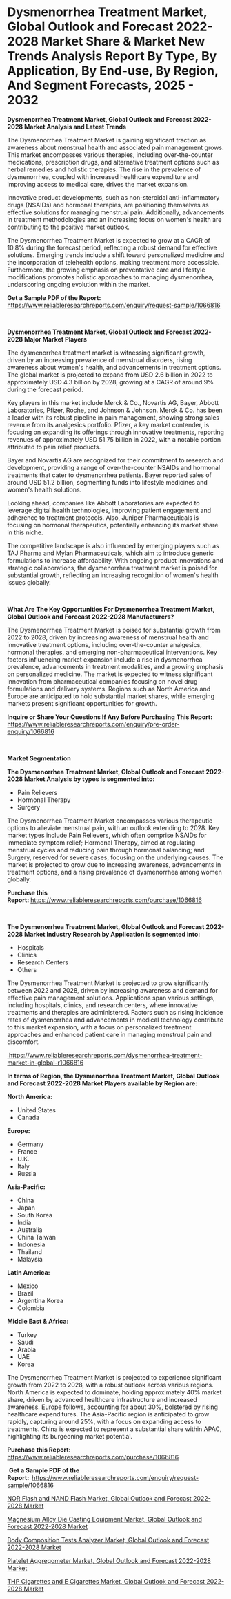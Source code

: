 <p><h1>Dysmenorrhea Treatment Market, Global Outlook and Forecast 2022-2028 Market Share & Market New Trends Analysis Report By Type, By Application, By End-use, By Region, And Segment Forecasts, 2025 - 2032</h1></p><p><strong>Dysmenorrhea Treatment Market, Global Outlook and Forecast 2022-2028 Market Analysis and Latest Trends</strong></p>
<p><p>The Dysmenorrhea Treatment Market is gaining significant traction as awareness about menstrual health and associated pain management grows. This market encompasses various therapies, including over-the-counter medications, prescription drugs, and alternative treatment options such as herbal remedies and holistic therapies. The rise in the prevalence of dysmenorrhea, coupled with increased healthcare expenditure and improving access to medical care, drives the market expansion. </p><p>Innovative product developments, such as non-steroidal anti-inflammatory drugs (NSAIDs) and hormonal therapies, are positioning themselves as effective solutions for managing menstrual pain. Additionally, advancements in treatment methodologies and an increasing focus on women's health are contributing to the positive market outlook.</p><p>The Dysmenorrhea Treatment Market is expected to grow at a CAGR of 10.8% during the forecast period, reflecting a robust demand for effective solutions. Emerging trends include a shift toward personalized medicine and the incorporation of telehealth options, making treatment more accessible. Furthermore, the growing emphasis on preventative care and lifestyle modifications promotes holistic approaches to managing dysmenorrhea, underscoring ongoing evolution within the market.</p></p>
<p><strong>Get a Sample PDF of the Report:&nbsp;</strong> <a href="https://www.reliableresearchreports.com/enquiry/request-sample/1066816?utm_campaign=24&utm_medium=2&utm_source=Github&utm_content=ia&utm_term=21032025&utm_id=dysmenorrhea-treatment-market-global-outlook-and-forecast-2022-2028">https://www.reliableresearchreports.com/enquiry/request-sample/1066816</a></p>
<p>&nbsp;</p>
<p><strong>Dysmenorrhea Treatment Market, Global Outlook and Forecast 2022-2028 Major Market Players</strong></p>
<p><p>The dysmenorrhea treatment market is witnessing significant growth, driven by an increasing prevalence of menstrual disorders, rising awareness about women's health, and advancements in treatment options. The global market is projected to expand from USD 2.6 billion in 2022 to approximately USD 4.3 billion by 2028, growing at a CAGR of around 9% during the forecast period.</p><p>Key players in this market include Merck & Co., Novartis AG, Bayer, Abbott Laboratories, Pfizer, Roche, and Johnson & Johnson. Merck & Co. has been a leader with its robust pipeline in pain management, showing strong sales revenue from its analgesics portfolio. Pfizer, a key market contender, is focusing on expanding its offerings through innovative treatments, reporting revenues of approximately USD 51.75 billion in 2022, with a notable portion attributed to pain relief products.</p><p>Bayer and Novartis AG are recognized for their commitment to research and development, providing a range of over-the-counter NSAIDs and hormonal treatments that cater to dysmenorrhea patients. Bayer reported sales of around USD 51.2 billion, segmenting funds into lifestyle medicines and women's health solutions.</p><p>Looking ahead, companies like Abbott Laboratories are expected to leverage digital health technologies, improving patient engagement and adherence to treatment protocols. Also, Juniper Pharmaceuticals is focusing on hormonal therapeutics, potentially enhancing its market share in this niche.</p><p>The competitive landscape is also influenced by emerging players such as TAJ Pharma and Mylan Pharmaceuticals, which aim to introduce generic formulations to increase affordability. With ongoing product innovations and strategic collaborations, the dysmenorrhea treatment market is poised for substantial growth, reflecting an increasing recognition of women's health issues globally.</p></p>
<p>&nbsp;</p>
<p><strong>What Are The Key Opportunities For Dysmenorrhea Treatment Market, Global Outlook and Forecast 2022-2028 Manufacturers?</strong></p>
<p><p>The Dysmenorrhea Treatment Market is poised for substantial growth from 2022 to 2028, driven by increasing awareness of menstrual health and innovative treatment options, including over-the-counter analgesics, hormonal therapies, and emerging non-pharmaceutical interventions. Key factors influencing market expansion include a rise in dysmenorrhea prevalence, advancements in treatment modalities, and a growing emphasis on personalized medicine. The market is expected to witness significant innovation from pharmaceutical companies focusing on novel drug formulations and delivery systems. Regions such as North America and Europe are anticipated to hold substantial market shares, while emerging markets present significant opportunities for growth.</p></p>
<p><strong>Inquire or Share Your Questions If Any Before Purchasing This Report:</strong> <a href="https://www.reliableresearchreports.com/enquiry/pre-order-enquiry/1066816?utm_campaign=24&utm_medium=2&utm_source=Github&utm_content=ia&utm_term=21032025&utm_id=dysmenorrhea-treatment-market-global-outlook-and-forecast-2022-2028">https://www.reliableresearchreports.com/enquiry/pre-order-enquiry/1066816</a></p>
<p>&nbsp;</p>
<p><strong>Market Segmentation</strong></p>
<p><strong>The Dysmenorrhea Treatment Market, Global Outlook and Forecast 2022-2028 Market Analysis by types is segmented into:</strong></p>
<p><ul><li>Pain Relievers</li><li>Hormonal Therapy</li><li>Surgery</li></ul></p>
<p><p>The Dysmenorrhea Treatment Market encompasses various therapeutic options to alleviate menstrual pain, with an outlook extending to 2028. Key market types include Pain Relievers, which often comprise NSAIDs for immediate symptom relief; Hormonal Therapy, aimed at regulating menstrual cycles and reducing pain through hormonal balancing; and Surgery, reserved for severe cases, focusing on the underlying causes. The market is projected to grow due to increasing awareness, advancements in treatment options, and a rising prevalence of dysmenorrhea among women globally.</p></p>
<p><strong>Purchase this Report:&nbsp;</strong><a href="https://www.reliableresearchreports.com/purchase/1066816?utm_campaign=24&utm_medium=2&utm_source=Github&utm_content=ia&utm_term=21032025&utm_id=dysmenorrhea-treatment-market-global-outlook-and-forecast-2022-2028">https://www.reliableresearchreports.com/purchase/1066816</a></p>
<p>&nbsp;</p>
<p><strong>The Dysmenorrhea Treatment Market, Global Outlook and Forecast 2022-2028 Market Industry Research by Application is segmented into:</strong></p>
<p><ul><li>Hospitals</li><li>Clinics</li><li>Research Centers</li><li>Others</li></ul></p>
<p><p>The Dysmenorrhea Treatment Market is projected to grow significantly between 2022 and 2028, driven by increasing awareness and demand for effective pain management solutions. Applications span various settings, including hospitals, clinics, and research centers, where innovative treatments and therapies are administered. Factors such as rising incidence rates of dysmenorrhea and advancements in medical technology contribute to this market expansion, with a focus on personalized treatment approaches and enhanced patient care in managing menstrual pain and discomfort.</p></p>
<p><a href="https://www.reliableresearchreports.com/dysmenorrhea-treatment-market-in-global-r1066816?utm_campaign=24&utm_medium=2&utm_source=Github&utm_content=ia&utm_term=21032025&utm_id=dysmenorrhea-treatment-market-global-outlook-and-forecast-2022-2028">&nbsp;https://www.reliableresearchreports.com/dysmenorrhea-treatment-market-in-global-r1066816</a></p>
<p><strong>In terms of Region, the Dysmenorrhea Treatment Market, Global Outlook and Forecast 2022-2028 Market Players available by Region are:</strong></p>
<p>
    <p> <strong> North America: </strong>
        <ul>
            <li>United States</li>
            <li>Canada</li>
        </ul>
        </p> 
    <p> <strong> Europe: </strong>
        <ul>
            <li>Germany</li>
            <li>France</li>
            <li>U.K.</li>
            <li>Italy</li>
            <li>Russia</li>
        </ul>
        </p> 
    <p> <strong> Asia-Pacific: </strong>
        <ul>
            <li>China</li>
            <li>Japan</li>
            <li>South Korea</li>
            <li>India</li>
            <li>Australia</li>
            <li>China Taiwan</li>
            <li>Indonesia</li>
            <li>Thailand</li>
            <li>Malaysia</li>
        </ul>
        </p> 
    <p> <strong> Latin America: </strong>
        <ul>
            <li>Mexico</li>
            <li>Brazil</li>
            <li>Argentina Korea</li>
            <li>Colombia</li>
        </ul>
        </p> 
    <p> <strong> Middle East & Africa: </strong>
        <ul>
            <li>Turkey</li>
            <li>Saudi</li>
            <li>Arabia</li>
            <li>UAE</li>
            <li>Korea</li>
        </ul>
    </p>
    </p>
<p><p>The Dysmenorrhea Treatment Market is projected to experience significant growth from 2022 to 2028, with a robust outlook across various regions. North America is expected to dominate, holding approximately 40% market share, driven by advanced healthcare infrastructure and increased awareness. Europe follows, accounting for about 30%, bolstered by rising healthcare expenditures. The Asia-Pacific region is anticipated to grow rapidly, capturing around 25%, with a focus on expanding access to treatments. China is expected to represent a substantial share within APAC, highlighting its burgeoning market potential.</p></p>
<p><strong>Purchase this Report: </strong><a href="https://www.reliableresearchreports.com/purchase/1066816?utm_campaign=24&utm_medium=2&utm_source=Github&utm_content=ia&utm_term=21032025&utm_id=dysmenorrhea-treatment-market-global-outlook-and-forecast-2022-2028">https://www.reliableresearchreports.com/purchase/1066816</a></p>
<p>&nbsp;<strong>Get a Sample PDF of the Report:&nbsp;&nbsp;</strong><a href="https://www.reliableresearchreports.com/enquiry/request-sample/1066816?utm_campaign=24&utm_medium=2&utm_source=Github&utm_content=ia&utm_term=21032025&utm_id=dysmenorrhea-treatment-market-global-outlook-and-forecast-2022-2028">https://www.reliableresearchreports.com/enquiry/request-sample/1066816</a></p>
<p><strong></strong></p>
<p><p><a href="https://github.com/ayondaylos/Market-Research-Report-List-1/blob/main/nor-flash-and-nand-flash-market-global-outlook-and-forecast-2022-2028-market.md?utm_campaign=24&utm_medium=2&utm_source=Github&utm_content=ia&utm_term=21032025&utm_id=dysmenorrhea-treatment-market-global-outlook-and-forecast-2022-2028">NOR Flash and NAND Flash Market, Global Outlook and Forecast 2022-2028 Market</a></p><p><a href="https://github.com/madethkijori/Market-Research-Report-List-1/blob/main/magnesium-alloy-die-casting-equipment-market-global-outlook-and-forecast-2022-2028-market.md?utm_campaign=24&utm_medium=2&utm_source=Github&utm_content=ia&utm_term=21032025&utm_id=dysmenorrhea-treatment-market-global-outlook-and-forecast-2022-2028">Magnesium Alloy Die Casting Equipment Market, Global Outlook and Forecast 2022-2028 Market</a></p><p><a href="https://github.com/leoustolja/Market-Research-Report-List-1/blob/main/body-composition-tests-analyzer-market-global-outlook-and-forecast-2022-2028-market.md?utm_campaign=24&utm_medium=2&utm_source=Github&utm_content=ia&utm_term=21032025&utm_id=dysmenorrhea-treatment-market-global-outlook-and-forecast-2022-2028">Body Composition Tests Analyzer Market, Global Outlook and Forecast 2022-2028 Market</a></p><p><a href="https://github.com/kanetaerkid/Market-Research-Report-List-1/blob/main/platelet-aggregometer-market-global-outlook-and-forecast-2022-2028-market.md?utm_campaign=24&utm_medium=2&utm_source=Github&utm_content=ia&utm_term=21032025&utm_id=dysmenorrhea-treatment-market-global-outlook-and-forecast-2022-2028">Platelet Aggregometer Market, Global Outlook and Forecast 2022-2028 Market</a></p><p><a href="https://github.com/cayposshefin/Market-Research-Report-List-1/blob/main/thp-cigarettes-and-e-cigarettes-market-global-outlook-and-forecast-2022-2028-market.md?utm_campaign=24&utm_medium=2&utm_source=Github&utm_content=ia&utm_term=21032025&utm_id=dysmenorrhea-treatment-market-global-outlook-and-forecast-2022-2028">THP Cigarettes and E Cigarettes Market, Global Outlook and Forecast 2022-2028 Market</a></p></p>